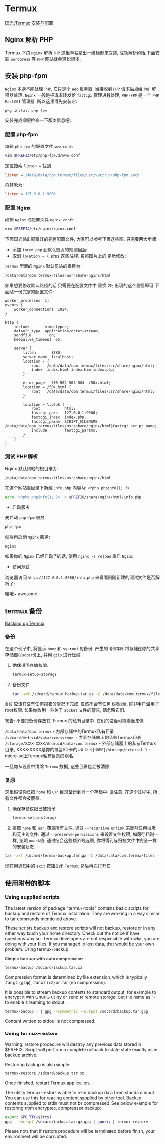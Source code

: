 # Termux

[国光:Termux 安装与配置](https://www.sqlsec.com/2018/05/termux.html)

## Nginx 解析 PHP

Termux 下的 `Nginx` 解析 `PHP` 这里单独拿出一级标题来叙述,
成功解析的话,下面安装 `wordpress` 等 `PHP` 网站就会轻松很多.

## 安装 php-fpm

`Nginx` 本身不能处理 `PHP`, 它只是个 `Web` 服务器,
当接收到 `PHP` 请求后发给 `PHP` 解释器处理.
`Nginx` 一般是把请求转发给 `fastcgi` 管理进程处理,
`PHP-FPM` 是一个 `PHP FastCGI` 管理器, 所以这里得先安装它:

```bash
pkg install php-fpm
```

安装完成顺便检查一下版本信息吧:

### 配置 php-fpm

编辑 `php-fpm` 的配置文件 `www.conf`:

```bash
vim $PREFIX/etc/php-fpm.d/www.conf
```

定位搜索 `listen =` 找到

```ini
listen = /data/data/com.termux/files/usr/var/run/php-fpm.sock
```

将其改为:

```ini
listen = 127.0.0.1:9000
```

### 配置 Nginx

编辑 `Nginx` 的配置文件 `nginx.conf`:

```bash
vim $PREFIX/etc/nginx/nginx.conf
```

下面国光贴出配置好的完整配置文件, 大家可以参考下面这些图, 只需要两大步骤:

+ 添加 `index.php` 到默认首页的规则里面:
+ 取消 `location ~ \.php$` 这些注释, 按照图片上的 提示修改:

`Termux` 里面的 `Nginx` 默认网站的根目为:

```verilog
/data/data/com.termux/files/usr/share/nginx/html
```

如果想要修改默认路径的话 只需要在配置文件中 替换 `2处` 出现的这个路径即可
下面贴一份完整的配置文件:

```nginx
worker_processes  1;
events {
    worker_connections  1024;
}

http {
    include       mime.types;
    default_type  application/octet-stream;
    sendfile        on;
    keepalive_timeout  65;

    server {
        listen       8080;
        server_name  localhost;
        location / {
            root   /data/data/com.termux/files/usr/share/nginx/html;
            index  index.html index.htm index.php;
        }

        error_page   500 502 503 504  /50x.html;
        location = /50x.html {
            root   /data/data/com.termux/files/usr/share/nginx/html;
        }

        location ~ \.php$ {
            root           html;
            fastcgi_pass   127.0.0.1:9000;
            fastcgi_index  index.php;
            fastcgi_param  SCRIPT_FILENAME  /data/data/com.termux/files/usr/share/nginx/html$fastcgi_script_name;
            include        fastcgi_params;
        }
    }
}
```

### 测试 PHP 解析

Nginx 默认网站的根目录为:

```verilog
/data/data/com.termux/files/usr/share/nginx/html
```

在这个网站根目录下新建 `info.php` 内容为: `<?php phpinfo(); ?>`

```bash
echo '<?php phpinfo(); ?>' > $PREFIX/share/nginx/html/info.php
```

+ 启动服务

先启动 `php-fpm` 服务:

```bash
php-fpm
```

然后再启动 `Nginx` 服务:

```bash
nginx
```

如果你的 `Nginx` 已经启动了的话, 使用 `nginx -s reload` 重启 `Nginx`

+ 访问测试

浏览器访问 `http://127.0.0.1:8080/info.php` 来看看刚刚新建的测试文件是否解析了:

哇哦~ awesome

## termux 备份

[Backing up Termux](https://wiki.termux.com/wiki/Backing_up_Termux)

### 备份

在这个例子中, 将显示 `home` 和 `sysroot` 的备份.
产生的 `备份存档` 将存储在你的共享存储器(`/sdcard`)上, 并用 `gzip` 进行压缩.

1. 确保授予存储权限.

    ```bash
    termux-setup-storage
    ```

2. 备份文件.

    ```bash
    tar -zcf /sdcard/termux-backup.tar.gz -C /data/data/com.termux/files ./home ./usr
    ```

`备份` 应该在没有任何报错的情况下完成.
应该不会有任何 `权限拒绝`, 除非用户滥用了root权限.
如果你收到一些关于 `socket` 文件的警告, 请忽略它们.

警告: 不要把备份存放在 Termux 的私有目录中. 它们的路径可能看起来像.

`/data/data/com.termux` - 内部存储中的Termux私有目录
`/sdcard/Android/data/com.termux `- 共享存储器上的私有Termux目录
`/storage/XXXX-XXXX/Android/data/com.termux` - 外部存储器上的私有Termux目录, XXXX-XXXX是你的微型SD卡的UUID.
`${HOME}/storage/external-1` - micro-sd上Termux私有目录的别名.

一旦你从设置中清除 `Termux` 数据, 这些目录也会被清除.

### 复原

这里假设你已把 `home` 和 `usr` 目录备份到同一个存档中.
请注意, 在这个过程中, 所有文件都会被覆盖.

1. 确保存储权限已被授予.

    ```bash
    termux-setup-storage
    ```

2. 提取 `home` 和 `usr`, 覆盖所有文件.
通过 `--recursive-unlink` 来删除任何垃圾和无主的文件.
通过 `--preserve-permissions` 来设置文件权限,
如同存档时一样, 忽略 `umask`值.
通过结合这些额外的选项, 你将得到与归档文件中完全一样的安装状态.

```bash
tar -zxf /sdcard/termux-backup.tar.gz -C /data/data/com.termux/files --recursive-unlink --preserve-permissions
```

现在用通知中的 `exit` 按钮关闭 `Termux`, 然后再次打开它.

## 使用附带的脚本

### Using supplied scripts

The latest version of package "termux-tools" contains basic scripts for backup and restore of Termux installation. 
They are working in a way similar to tar commands mentioned above.

These scripts backup and restore scripts will not backup, restore or in any other way touch your home directory. 
Check out the notice if have questions why so. Termux developers are not responsible with what you are doing with your files. 
If you managed to lost data, that would be your own problem.
Using termux-backup

Simple backup with auto compression:

```bash
termux-backup /sdcard/backup.tar.xz
```

Compression format is determined by file extension, which is typically .tar.gz (gzip), .tar.xz (xz) or .tar (no compression).

It is possible to stream backup contents to standard output, for example to encrypt it with GnuPG utility or send to remote storage. 
Set file name as "-" to enable streaming to stdout:

```bash
termux-backup - | gpg --symmetric --output /sdcard/backup.tar.gpg
```

Content written to stdout is not compressed.

### Using termux-restore

Warning: restore procedure will destroy any previous data stored in $PREFIX. 
Script will perform a complete rollback to state state exactly as in backup archive.

Restoring backup is also simple:

```bash
termux-restore /sdcard/backup.tar.xz
```

Once finished, restart Termux application.

The utility termux-restore is able to read backup data from standard input. 
You can use this for reading content supplied by other tool. Backup contents supplied to stdin must not be compressed. 
See below example for restoring from encrypted, compressed backup:

```bash
export GPG_TTY=$(tty)
gpg --decrypt /sdcard/backup.tar.gz.gpg | gunzip | termux-restore -
```

Please note that if restore procedure will be terminated before finish, your environment will be corrupted.
